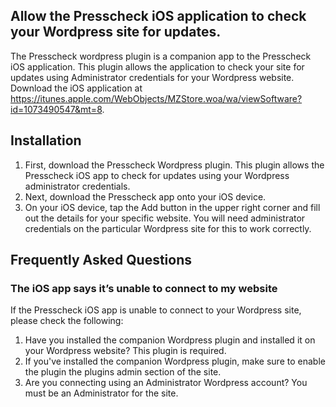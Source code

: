## Allow the Presscheck iOS application to check your Wordpress site for updates.

The Presscheck wordpress plugin is a companion app to the Presscheck iOS application. This plugin allows the application to check your site for updates using Administrator credentials for your Wordpress website. Download the iOS application at https://itunes.apple.com/WebObjects/MZStore.woa/wa/viewSoftware?id=1073490547&mt=8.

## Installation

1. First, download the Presscheck Wordpress plugin. This plugin allows the Presscheck iOS app to check for updates using your Wordpress administrator credentials.
2. Next, download the Presscheck app onto your iOS device.
3. On your iOS device, tap the Add button in the upper right corner and fill out the details for your specific website. You will need administrator credentials on the particular Wordpress site for this to work correctly.


## Frequently Asked Questions

### The iOS app says it’s unable to connect to my website

If the Presscheck iOS app is unable to connect to your Wordpress site, please check the following:

1. Have you installed the companion Wordpress plugin and installed it on your Wordpress website? This plugin is required.
2. If you've installed the companion Wordpress plugin, make sure to enable the plugin the plugins admin section of the site.
3. Are you connecting using an Administrator Wordpress account? You must be an Administrator for the site.
